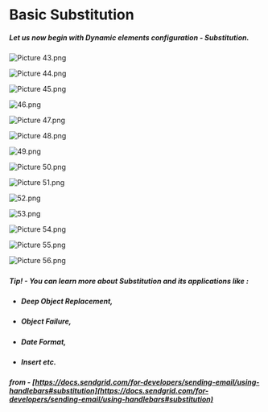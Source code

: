 # Basic Substitution

##### **Let us now begin with Dynamic elements configuration - Substitution.**

![Picture 43.png](./downloaded_image_1705285178213.png)

![Picture 44.png](./downloaded_image_1705285179244.png)

![Picture 45.png](./downloaded_image_1705285180273.png)

![46.png](./downloaded_image_1705285181286.png)

![Picture 47.png](./downloaded_image_1705285182306.png)

![Picture 48.png](./downloaded_image_1705285183335.png)

![49.png](./downloaded_image_1705285184352.png)

![Picture 50.png](./downloaded_image_1705285185372.png)

![Picture 51.png](./downloaded_image_1705285186391.png)

![52.png](./downloaded_image_1705285187404.png)

![53.png](./downloaded_image_1705285188418.png)

![Picture 54.png](./downloaded_image_1705285189444.png)

![Picture 55.png](./downloaded_image_1705285190467.png)

![Picture 56.png](./downloaded_image_1705285191492.png)

#####  

##### **Tip! - You can learn more about Substitution and its applications like :** 

- ##### **Deep Object Replacement,**
- ##### **Object Failure,**
- ##### **Date Format,**
- ##### **Insert etc.**

##### **from - [https://docs.sendgrid.com/for-developers/sending-email/using-handlebars#substitution](https://docs.sendgrid.com/for-developers/sending-email/using-handlebars#substitution)**  